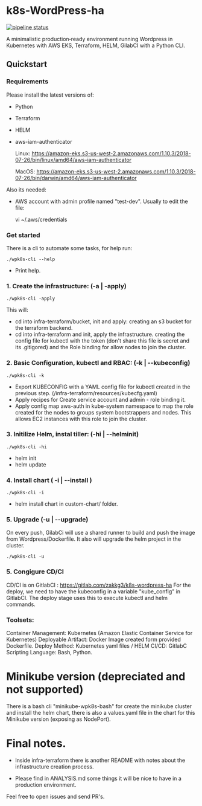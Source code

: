# k8s-WordPress-ha

[![pipeline status](https://gitlab.com/zakkg3/k8s-wordpress-ha/badges/master/pipeline.svg)](https://gitlab.com/zakkg3/k8s-wordpress-ha/commits/master)

A minimalistic production‑ready environment running Wordpress in Kubernetes with AWS EKS, Terraform, HELM, GilabCI with a Python CLI.

## Quickstart

### Requirements

Please install the latest versions of:

- Python
- Terraform
- HELM
- aws-iam-authenticator

    Linux: https://amazon-eks.s3-us-west-2.amazonaws.com/1.10.3/2018-07-26/bin/linux/amd64/aws-iam-authenticator

    MacOS: https://amazon-eks.s3-us-west-2.amazonaws.com/1.10.3/2018-07-26/bin/darwin/amd64/aws-iam-authenticator

Also its needed:

- AWS account with admin profile named "test-dev". Usually to edit the file:

    vi ~/.aws/credentials

### Get started

There is a cli to automate some tasks, for help run:

    ./wpk8s-cli --help

- Print help.

### 1. Create the infrastructure: (-a | -apply)

    ./wpk8s-cli -apply

This will:
- cd into infra-terraform/bucket, init and apply: creating an s3 bucket for the terraform backend.
- cd into infra-terraform and init, apply the infrastructure. creating the config file for kubectl with the token (don't share this file is secret and its .gitigored) and the Role binding for allow nodes to join the cluster.


### 2. Basic Configuration, kubectl and RBAC: (-k | --kubeconfig)

    ./wpk8s-cli -k

- Export KUBECONFIG with a YAML config file for kubectl created in the previous step. (/infra-terraform/resources/kubecfg.yaml)
- Apply recipes for Create service account and admin - role binding it.
- Apply config map aws-auth in kube-system namespace to map the role created for the nodes to groups system bootstrappers and nodes. This allows EC2 instances with this role to join the cluster.


### 3. Initilize Helm, instal tiller: (-hi | --helminit)

    ./wpk8s-cli -hi

- helm init
- helm update

### 4.  Install chart ( -i  | --install )

    ./wpk8s-cli -i

- helm install chart in custom-chart/ folder.

### 5. Upgrade (-u | --upgrade)

On every push, GilabCi will use a shared runner to build and push the image from Wordpress/Dockerfile. It also will upgrade the helm project in the cluster.

    ./wpk8s-cli -u

### 5. Congigure CD/CI

CD/CI is on GitlabCI : https://gitlab.com/zakkg3/k8s-wordpress-ha 
For the deploy, we need to have the kubeconfig in a variable "kube_config" in GitlabCI. The deploy stage uses this to execute kubectl and helm commands.


### Toolsets:

Container Management: Kubernetes (Amazon Elastic Container Service for Kubernetes)
Deployable Artifact: Docker Image created form provided Dockerfile.
Deploy Method: Kubernetes yaml files / HELM
CI/CD: GitlabC
Scripting Language: Bash, Python.

# Minikube version (depreciated and not supported)

There is a bash cli "minikube-wpk8s-bash" for create the minikube cluster and install the helm chart, there is also a values.yaml file in the chart for this Minikube version (exposing as NodePort).

# Final notes.  

* Inside infra-terraform there is another README with notes about the infrastructure creation process.

* Please find in ANALYSIS.md some things it will be nice to have in a production environment.

Feel free to open issues and send PR's.
